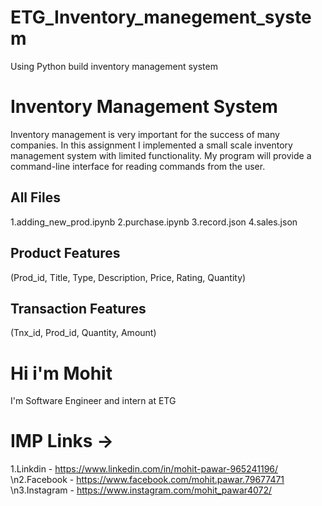 # ETG_Inventory_manegement_system
Using Python build inventory management system
# Inventory Management System

Inventory management is very important for the success of many companies. In this assignment I implemented a small scale inventory management system with limited functionality. My program will provide a command-line interface for reading commands from the user. 

## All Files

1.adding_new_prod.ipynb
2.purchase.ipynb
3.record.json
4.sales.json

## Product Features
(Prod_id, Title, Type, Description, Price, Rating, Quantity)

## Transaction Features
(Tnx_id, Prod_id, Quantity, Amount)

# Hi i'm Mohit
  I'm Software Engineer and intern at ETG
  
# IMP Links ->
1.Linkdin - https://www.linkedin.com/in/mohit-pawar-965241196/
\n2.Facebook - https://www.facebook.com/mohit.pawar.79677471
\n3.Instagram - https://www.instagram.com/mohit_pawar4072/
